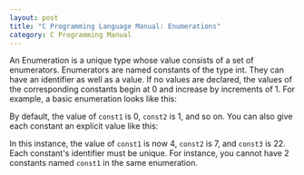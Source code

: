 ```yaml
---
layout: post 
title: "C Programming Language Manual: Enumerations"
category: C Programming Manual
---
```


An Enumeration is a unique type whose value consists of a set of enumerators. Enumerators are named constants of the type int. They can have an identifier as well as a value. If no values are declared, the values of the corresponding constants begin at 0 and increase by increments of 1. For example, a basic enumeration looks like this:

<script src="https://gist.github.com/mdemichele/2d41815aefff32be165661f11984e954.js"></script>


By default, the value of ```const1``` is 0, ```const2``` is 1, and so on. You can also give each constant an explicit value like this:

<script src="https://gist.github.com/mdemichele/a2c535043feaf89a73390dde63f2f352.js"></script>

In this instance, the value of ```const1``` is now 4, ```const2``` is 7, and ```const3``` is 22. Each constant's identifier must be unique. For instance, you cannot have 2 constants named ```const1``` in the same enumeration. 